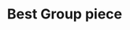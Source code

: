---
title: "Best Group piece"
layout: none
level:  "Scream Theatre Schools"
bottom:  "2013 & 2014"
symbol: "achieve/scream.png"
uniquecolour: "(43,167,229,1)"
categories: achievement
---